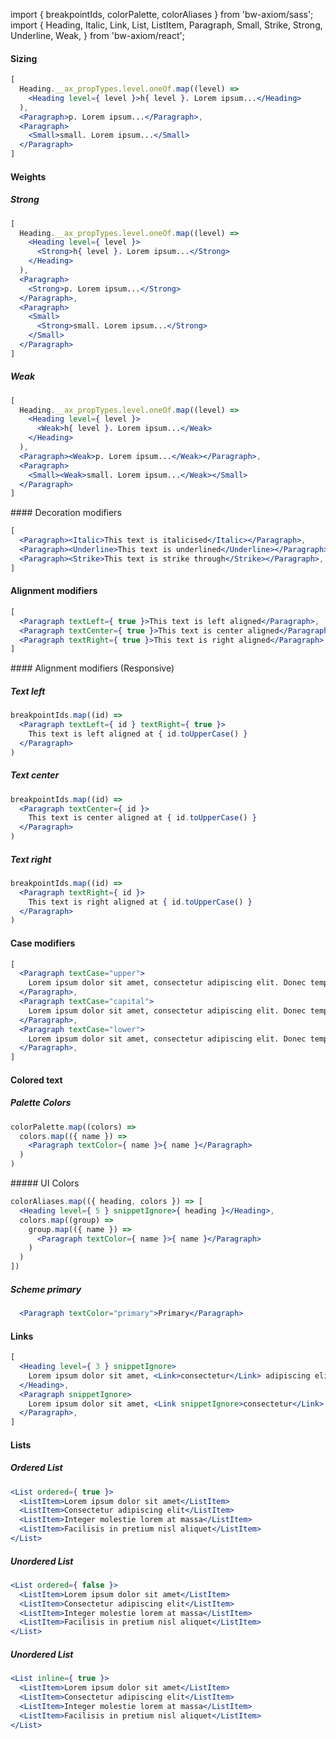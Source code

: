 import { breakpointIds, colorPalette, colorAliases } from 'bw-axiom/sass';
import {
  Heading,
  Italic,
  Link,
  List,
  ListItem,
  Paragraph,
  Small,
  Strike,
  Strong,
  Underline,
  Weak,
} from 'bw-axiom/react';

#### Sizing

```jsx
[
  Heading.__ax_propTypes.level.oneOf.map((level) =>
    <Heading level={ level }>h{ level }. Lorem ipsum...</Heading>
  ),
  <Paragraph>p. Lorem ipsum...</Paragraph>,
  <Paragraph>
    <Small>small. Lorem ipsum...</Small>
  </Paragraph>
]
```


#### Weights

##### Strong

```jsx
[
  Heading.__ax_propTypes.level.oneOf.map((level) =>
    <Heading level={ level }>
      <Strong>h{ level }. Lorem ipsum...</Strong>
    </Heading>
  ),
  <Paragraph>
    <Strong>p. Lorem ipsum...</Strong>
  </Paragraph>,
  <Paragraph>
    <Small>
      <Strong>small. Lorem ipsum...</Strong>
    </Small>
  </Paragraph>
]
```

##### Weak

```jsx
[
  Heading.__ax_propTypes.level.oneOf.map((level) =>
    <Heading level={ level }>
      <Weak>h{ level }. Lorem ipsum...</Weak>
    </Heading>
  ),
  <Paragraph><Weak>p. Lorem ipsum...</Weak></Paragraph>,
  <Paragraph>
    <Small><Weak>small. Lorem ipsum...</Weak></Small>
  </Paragraph>
]
```


#### Decoration modifiers
```jsx
[
  <Paragraph><Italic>This text is italicised</Italic></Paragraph>,
  <Paragraph><Underline>This text is underlined</Underline></Paragraph>,
  <Paragraph><Strike>This text is strike through</Strike></Paragraph>,
]
```


#### Alignment modifiers
```jsx
[
  <Paragraph textLeft={ true }>This text is left aligned</Paragraph>,
  <Paragraph textCenter={ true }>This text is center aligned</Paragraph>,
  <Paragraph textRight={ true }>This text is right aligned</Paragraph>,
]
```

#### Alignment modifiers (Responsive)

##### Text left
```jsx
breakpointIds.map((id) =>
  <Paragraph textLeft={ id } textRight={ true }>
    This text is left aligned at { id.toUpperCase() }
  </Paragraph>
)
```

##### Text center
```jsx
breakpointIds.map((id) =>
  <Paragraph textCenter={ id }>
    This text is center aligned at { id.toUpperCase() }
  </Paragraph>
)
```

##### Text right
```jsx
breakpointIds.map((id) =>
  <Paragraph textRight={ id }>
    This text is right aligned at { id.toUpperCase() }
  </Paragraph>
)
```


#### Case modifiers
```jsx
[
  <Paragraph textCase="upper">
    Lorem ipsum dolor sit amet, consectetur adipiscing elit. Donec tempus ut felis vitae hendrerit.
  </Paragraph>,
  <Paragraph textCase="capital">
    Lorem ipsum dolor sit amet, consectetur adipiscing elit. Donec tempus ut felis vitae hendrerit.
  </Paragraph>,
  <Paragraph textCase="lower">
    Lorem ipsum dolor sit amet, consectetur adipiscing elit. Donec tempus ut felis vitae hendrerit.
  </Paragraph>,
]
```


#### Colored text

##### Palette Colors

```jsx
colorPalette.map((colors) =>
  colors.map(({ name }) =>
    <Paragraph textColor={ name }>{ name }</Paragraph>
  )
)
```

##### UI Colors

```jsx
colorAliases.map(({ heading, colors }) => [
  <Heading level={ 5 } snippetIgnore>{ heading }</Heading>,
  colors.map((group) => 
    group.map(({ name }) => 
      <Paragraph textColor={ name }>{ name }</Paragraph>
    )
  )
])
```

##### Scheme primary
```jsx
  <Paragraph textColor="primary">Primary</Paragraph>
```


#### Links
```jsx
[
  <Heading level={ 3 } snippetIgnore>
    Lorem ipsum dolor sit amet, <Link>consectetur</Link> adipiscing elit. Donec tempus ut felis vitae hendrerit.
  </Heading>,
  <Paragraph snippetIgnore>
    Lorem ipsum dolor sit amet, <Link snippetIgnore>consectetur</Link> adipiscing elit. Donec tempus ut felis vitae hendrerit.
  </Paragraph>,
]
```


#### Lists

##### Ordered List
```jsx
<List ordered={ true }>
  <ListItem>Lorem ipsum dolor sit amet</ListItem>
  <ListItem>Consectetur adipiscing elit</ListItem>
  <ListItem>Integer molestie lorem at massa</ListItem>
  <ListItem>Facilisis in pretium nisl aliquet</ListItem>
</List>
```

##### Unordered List
```jsx
<List ordered={ false }>
  <ListItem>Lorem ipsum dolor sit amet</ListItem>
  <ListItem>Consectetur adipiscing elit</ListItem>
  <ListItem>Integer molestie lorem at massa</ListItem>
  <ListItem>Facilisis in pretium nisl aliquet</ListItem>
</List>
```


##### Unordered List
```jsx
<List inline={ true }>
  <ListItem>Lorem ipsum dolor sit amet</ListItem>
  <ListItem>Consectetur adipiscing elit</ListItem>
  <ListItem>Integer molestie lorem at massa</ListItem>
  <ListItem>Facilisis in pretium nisl aliquet</ListItem>
</List>
```
